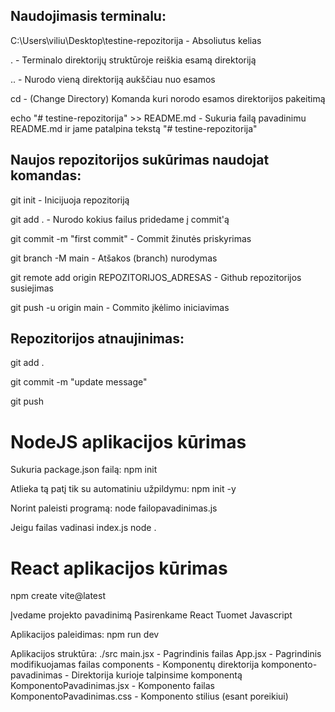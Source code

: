 

## Naudojimasis terminalu:

C:\Users\viliu\Desktop\testine-repozitorija - Absoliutus kelias

  

. - Terminalo direktorijų struktūroje reiškia esamą direktoriją

  

.. - Nurodo vieną direktoriją aukščiau nuo esamos

  

cd - (Change Directory) Komanda kuri norodo esamos direktorijos pakeitimą

  

echo "# testine-repozitorija" >> README.md - Sukuria failą pavadinimu README.md ir jame patalpina tekstą "# testine-repozitorija"

  

## Naujos repozitorijos sukūrimas naudojat komandas:

git init - Inicijuoja repozitoriją

  

git add . - Nurodo kokius failus pridedame į commit'ą

  

git commit -m "first commit" - Commit žinutės priskyrimas

  

git branch -M main - Atšakos (branch) nurodymas

  

git remote add origin REPOZITORIJOS_ADRESAS - Github repozitorijos susiejimas

  

git push -u origin main - Commito įkėlimo iniciavimas

  

## Repozitorijos atnaujinimas:

git add .

  

git commit -m "update message"

  

git push



# NodeJS aplikacijos kūrimas
Sukuria package.json failą:
npm init 

Atlieka tą patį tik su automatiniu užpildymu:
npm init -y 

Norint paleisti programą:
node failopavadinimas.js  

Jeigu failas vadinasi index.js
node .

# React aplikacijos kūrimas
npm create vite@latest

Įvedame projekto pavadinimą
Pasirenkame React
Tuomet Javascript

Aplikacijos paleidimas:
npm run dev

Aplikacijos struktūra:
./src
    main.jsx - Pagrindinis failas
    App.jsx - Pagrindinis modifikuojamas failas
    components - Komponentų direktorija
        komponento-pavadinimas - Direktorija kurioje talpinsime komponentą
            KomponentoPavadinimas.jsx - Komponento failas
            KomponentoPavadinimas.css - Komponento stilius (esant poreikiui)










